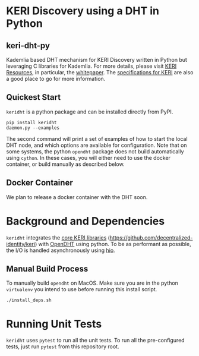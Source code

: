# KERI Discovery using a DHT in Python
## keri-dht-py

Kademlia based DHT mechanism for KERI Discovery written in Python but leveraging C libraries for Kademlia. For more details, please visit [KERI Resources](https://keri.one/keri-resources/), in
particular, the [whitepaper](https://github.com/ryanwwest/papers/blob/master/whitepapers/keridemlia.pdf). The [specifications for KERI](https://github.com/decentralized-identity/keri)
are also a good place to go for more information.

## Quickest Start

`keridht` is a python package and can be installed directly from PyPI.

```
pip install keridht
daemon.py --examples
```

The second command will print a set of examples of how to start the local DHT node,
and which options are available for configuration. Note that on some systems, the
python `opendht` package does not build automatically using `cython`. In these cases,
you will either need to use the docker container, or build manually as described
below.

## Docker Container

We plan to release a docker container with the DHT soon.

# Background and Dependencies

`keridht` integrates the [core KERI libraries](https://github.com/SmithSamuelM/keripy)
(https://github.com/decentralized-identity/keri) with [OpenDHT](https://github.com/savoirfairelinux/opendht)
using python. To be as performant as possible, the I/O is handled asynchronously
using [hio](https://github.com/ioflo/hio).

## Manual Build Process

To manually build `opendht` on MacOS. Make sure you are in the python `virtualenv`
you intend to use before running this install script.

```
./install_deps.sh
```

# Running Unit Tests

`keridht` uses `pytest` to run all the unit tests. To run all the pre-configured
tests, just run `pytest` from this repository root.